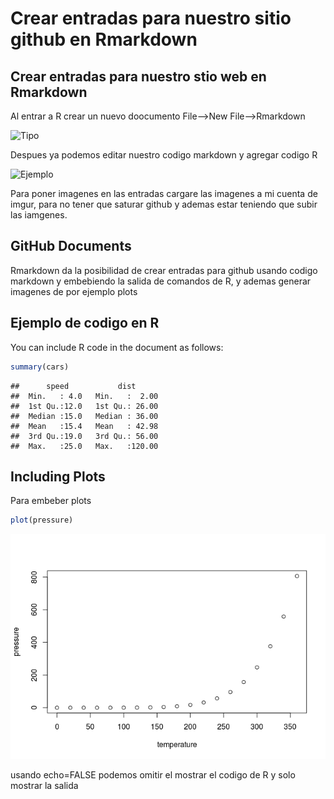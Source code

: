 Crear entradas para nuestro sitio github en Rmarkdown
================

Crear entradas para nuestro stio web en Rmarkdown
-------------------------------------------------

Al entrar a R crear un nuevo doocumento File--&gt;New File--&gt;Rmarkdown

![Tipo](https://i.imgur.com/L2eJN3r.png)

Despues ya podemos editar nuestro codigo markdown y agregar codigo R

![Ejemplo](https://i.imgur.com/r4eo2AD.png)

Para poner imagenes en las entradas cargare las imagenes a mi cuenta de imgur, para no tener que saturar github y ademas estar teniendo que subir las iamgenes.

GitHub Documents
----------------

Rmarkdown da la posibilidad de crear entradas para github usando codigo markdown y embebiendo la salida de comandos de R, y ademas generar imagenes de por ejemplo plots

Ejemplo de codigo en R
----------------------

You can include R code in the document as follows:

``` r
summary(cars)
```

    ##      speed           dist       
    ##  Min.   : 4.0   Min.   :  2.00  
    ##  1st Qu.:12.0   1st Qu.: 26.00  
    ##  Median :15.0   Median : 36.00  
    ##  Mean   :15.4   Mean   : 42.98  
    ##  3rd Qu.:19.0   3rd Qu.: 56.00  
    ##  Max.   :25.0   Max.   :120.00

Including Plots
---------------

Para embeber plots

``` r
plot(pressure)
```

![](_posts/2017-12-16-Crear-entradas-github-en-Rmarkdown_files/figure-markdown_github-ascii_identifiers/pressure-1.png)

usando echo=FALSE podemos omitir el mostrar el codigo de R y solo mostrar la salida
